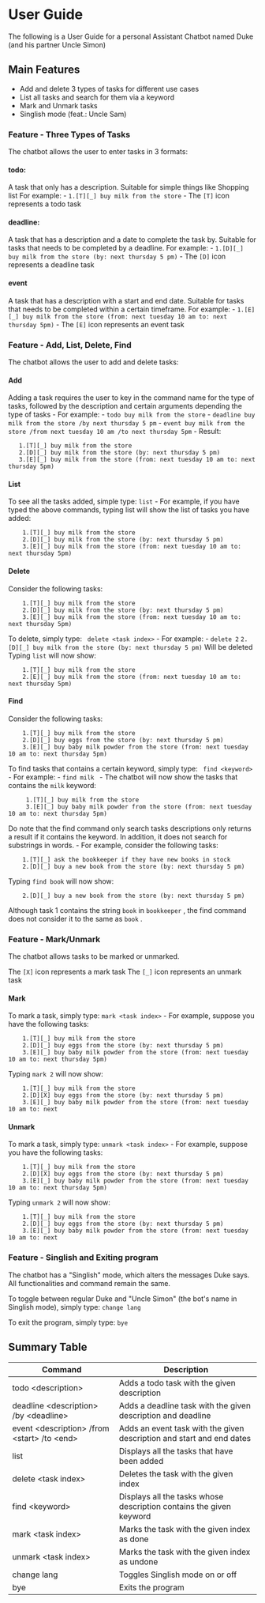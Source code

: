 # User Guide

The following is a User Guide for a personal Assistant Chatbot named Duke (and his partner Uncle Simon)

## Main Features 

- Add and delete 3 types of tasks for different use cases
- List all tasks and search for them via a keyword
- Mark and Unmark tasks
- Singlish mode (feat.: Uncle Sam)

### Feature - Three Types of Tasks

The chatbot allows the user to enter tasks in 3 formats:

#### todo: 
A task that only has a description. Suitable for simple things like Shopping list
	For example: 
	- ```1.[T][_] buy milk from the store```
	- The ```[T]``` icon represents a todo task

#### deadline: 
A task that has a description and a date to complete the task by. Suitable for tasks that needs to be completed by a deadline.
	For example: 
	- ```1.[D][_] buy milk from the store (by: next thursday 5 pm)```
	- The ```[D]``` icon represents a deadline task

#### event 
A task that has a description with a start and end date. Suitable for tasks that needs to be completed within a certain timeframe.
	For example: 
	- ```1.[E][_] buy milk from the store (from: next tuesday 10 am to: next thursday 5pm)```
	- The ```[E]``` icon represents an event task

### Feature - Add, List, Delete, Find

The chatbot allows the user to add and delete tasks:

#### Add
 Adding a task requires the user to key in the command name for the type of tasks, followed by the description and certain arguments depending the type of tasks
	- For example:
		- ``` todo buy milk from the store ```
		- ``` deadline buy milk from the store /by next thursday 5 pm ```
		- ``` event buy milk from the store /from next tuesday 10 am /to next thursday 5pm ```
	- Result: 
 ```
	1.[T][_] buy milk from the store
	2.[D][_] buy milk from the store (by: next thursday 5 pm)
	3.[E][_] buy milk from the store (from: next tuesday 10 am to: next thursday 5pm)
``` 

#### List
To see all the tasks added, simple type:  ```list```
	- For example, if you have typed the above commands, typing list will show the list of tasks you have added: 
```
	1.[T][_] buy milk from the store
	2.[D][_] buy milk from the store (by: next thursday 5 pm)
	3.[E][_] buy milk from the store (from: next tuesday 10 am to: next thursday 5pm)
```

#### Delete
Consider the following tasks:
```
	1.[T][_] buy milk from the store
	2.[D][_] buy milk from the store (by: next thursday 5 pm)
	3.[E][_] buy milk from the store (from: next tuesday 10 am to: next thursday 5pm)
````
To delete, simply type: ``` delete <task index>```
	- For example:
		- ``` delete 2 ```
			 ```2.[D][_] buy milk from the store (by: next thursday 5 pm)``` Will be deleted
Typing ```list``` will now show:
```	
	1.[T][_] buy milk from the store
	2.[E][_] buy milk from the store (from: next tuesday 10 am to: next thursday 5pm)
```

#### Find
Consider the following tasks:
```
	1.[T][_] buy milk from the store
	2.[D][_] buy eggs from the store (by: next thursday 5 pm)
	3.[E][_] buy baby milk powder from the store (from: next tuesday 10 am to: next thursday 5pm)
````
To find tasks that contains a certain keyword, simply type: ``` find <keyword>```
	- For example:
		- ``` find milk  ```
	- The chatbot will now show the tasks that contains the  ```milk```  keyword: 
```
	 1.[T][_] buy milk from the store
	 3.[E][_] buy baby milk powder from the store (from: next tuesday 10 am to: next thursday 5pm) 
```
Do note that the find command only search tasks descriptions only returns a result if it contains the keyword. In addition, it does not search for substrings in words. 
	- For example, consider the following tasks:
```	
	1.[T][_] ask the bookkeeper if they have new books in stock
	2.[D][_] buy a new book from the store (by: next thursday 5 pm)
```
Typing ```find book``` will now show:
```
	2.[D][_] buy a new book from the store (by: next thursday 5 pm)
```
Although task 1 contains the string ```book``` in ```bookkeeper``` , the find command does not consider it to the same as ```book``` .

### Feature - Mark/Unmark

The chatbot allows tasks to be marked or unmarked.

The ```[X]``` icon represents a mark task
The ```[_]``` icon represents an unmark task

#### Mark
To mark a task, simply type:  ```mark <task index>```
	- For example, suppose you have the following tasks:
```
	1.[T][_] buy milk from the store
	2.[D][_] buy eggs from the store (by: next thursday 5 pm)
	3.[E][_] buy baby milk powder from the store (from: next tuesday 10 am to: next thursday 5pm)
```
Typing ```mark 2``` will now show:
```
	1.[T][_] buy milk from the store
	2.[D][X] buy eggs from the store (by: next thursday 5 pm)
	3.[E][_] buy baby milk powder from the store (from: next tuesday 10 am to: next 
```

#### Unmark
To mark a task, simply type:  ```unmark <task index>```
	- For example, suppose you have the following tasks:
```
	1.[T][_] buy milk from the store
	2.[D][X] buy eggs from the store (by: next thursday 5 pm)
	3.[E][_] buy baby milk powder from the store (from: next tuesday 10 am to: next thursday 5pm)
```
Typing ```unmark 2``` will now show:
```
	1.[T][_] buy milk from the store
	2.[D][_] buy eggs from the store (by: next thursday 5 pm)
	3.[E][_] buy baby milk powder from the store (from: next tuesday 10 am to: next 
```

### Feature - Singlish and Exiting program

The chatbot has a "Singlish" mode, which alters the messages Duke says. All functionalities and command remain the same.

To toggle between regular Duke and "Uncle Simon" (the bot's name in Singlish mode), simply type: ```change lang```

To exit the program, simply type:  ```bye```


## Summary Table

| Command | Description |
|---------|-------------|
| todo \<description\> | Adds a todo task with the given description |
| deadline \<description\> /by \<deadline\> | Adds a deadline task with the given description and deadline |
| event \<description\> /from \<start\> /to \<end\> | Adds an event task with the given description and start and end dates |
| list | Displays all the tasks that have been added |
| delete \<task index\> | Deletes the task with the given index |
| find \<keyword\> | Displays all the tasks whose description contains the given keyword |
| mark \<task index\> | Marks the task with the given index as done |
| unmark \<task index\> | Marks the task with the given index as undone |
| change lang | Toggles Singlish mode on or off |
| bye | Exits the program |







